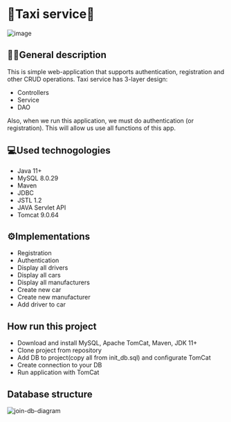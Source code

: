 ﻿# 🚕Taxi service🚕
![image](https://user-images.githubusercontent.com/83237769/179720964-77c19113-635a-4b06-80d4-b89fdfa225fa.png)

## 👨‍💻General description
This is simple web-application that supports authentication, registration and other CRUD operations. Taxi service has 3-layer design:
* Controllers
* Service
* DAO

Also, when we run this application, we must do authentication (or registration). This will allow us use all functions of this app.

## 💻Used technogologies

* Java 11+
* MySQL 8.0.29
* Maven
* JDBC
* JSTL 1.2
* JAVA Servlet API
* Tomcat 9.0.64

## ⚙Implementations

* Registration
* Authentication
* Display all drivers
* Display all cars
* Display all manufacturers
* Create new car
* Create new manufacturer
* Add driver to car

## How run this project

* Download and install MySQL, Apache TomCat, Maven, JDK 11+
* Clone project from repository
* Add DB to project(copy all from init_db.sql) and configurate TomCat
* Create connection to your DB
* Run application with TomCat

## Database structure

![join-db-diagram](https://user-images.githubusercontent.com/83237769/179726132-271a887d-1503-4f4a-8d4b-117942da4f1f.png)
